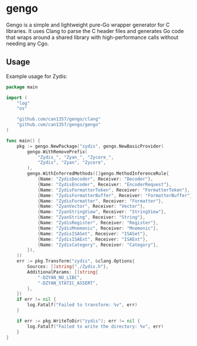 # gengo

Gengo is a simple and lightweight pure-Go wrapper generator for C libraries.
It uses Clang to parse the C header files and generates Go code that wraps around a shared library with high-performance calls without needing any Cgo.

## Usage

Example usage for Zydis:

```go
package main

import (
	"log"
	"os"

	"github.com/can1357/gengo/clang"
	"github.com/can1357/gengo/gengo"
)

func main() {
	pkg := gengo.NewPackage("zydis", gengo.NewBasicProvider(
		gengo.WithRemovePrefix(
			"Zydis_", "Zyan_", "Zycore_",
			"Zydis", "Zyan", "Zycore",
		),
		gengo.WithInferredMethods([]gengo.MethodInferenceRule{
			{Name: "ZydisDecoder", Receiver: "Decoder"},
			{Name: "ZydisEncoder", Receiver: "EncoderRequest"},
			{Name: "ZydisFormatterToken", Receiver: "FormatterToken"},
			{Name: "ZydisFormatterBuffer", Receiver: "FormatterBuffer"},
			{Name: "ZydisFormatter", Receiver: "Formatter"},
			{Name: "ZyanVector", Receiver: "Vector"},
			{Name: "ZyanStringView", Receiver: "StringView"},
			{Name: "ZyanString", Receiver: "String"},
			{Name: "ZydisRegister", Receiver: "Register"},
			{Name: "ZydisMnemonic", Receiver: "Mnemonic"},
			{Name: "ZydisISASet", Receiver: "ISASet"},
			{Name: "ZydisISAExt", Receiver: "ISAExt"},
			{Name: "ZydisCategory", Receiver: "Category"},
		}),
	))
	err := pkg.Transform("zydis", &clang.Options{
		Sources: []string{"./Zydis.h"},
		AdditionalParams: []string{
			"-DZYAN_NO_LIBC",
			"-DZYAN_STATIC_ASSERT",
		},
	})
	if err != nil {
		log.Fatalf("Failed to transform: %v", err)
	}

	if err := pkg.WriteToDir("zydis"); err != nil {
		log.Fatalf("Failed to write the directory: %v", err)
	}
}
```
